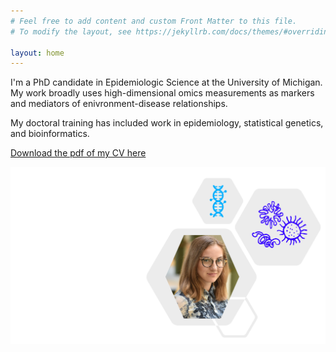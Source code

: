 ```yaml
---
# Feel free to add content and custom Front Matter to this file.
# To modify the layout, see https://jekyllrb.com/docs/themes/#overriding-theme-defaults

layout: home
---
```


I'm a PhD candidate in Epidemiologic Science at the University of Michigan. My work broadly uses high-dimensional omics measurements as markers and mediators of enivronment-disease relationships.

My doctoral training has included work in epidemiology, statistical genetics, and bioinformatics. 

[Download the pdf of my CV here](https://freidablostein.com/Research/CV.pdf)

<img align="right" src="./assets/images/aboutimg.png">
